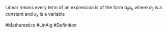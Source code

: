 Linear means every term of an expression is of the form $a_{ij}x_{k}$ where $a_{ij}$ is a constant and $x_{k}$ is a variable

#Mathematics #LinAlg #Definition